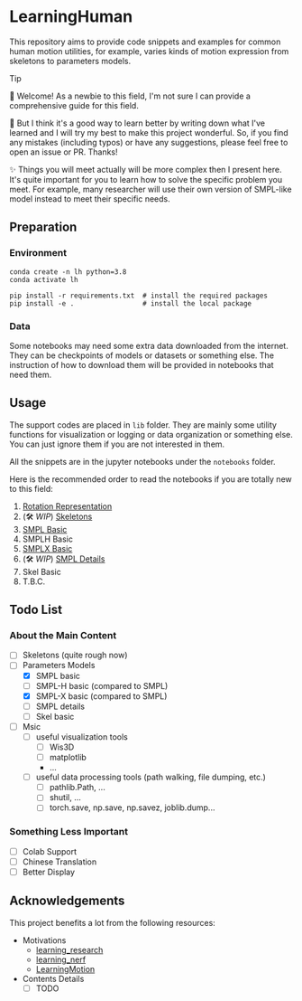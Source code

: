 # LearningHuman

This repository aims to provide code snippets and examples for common human motion utilities, for example, varies kinds of motion expression from skeletons to parameters models.

> [!TIP]
>
> 👋 Welcome! As a newbie to this field, I'm not sure I can provide a comprehensive guide for this field.
>
> 📖 But I think it's a good way to learn better by writing down what I've learned and I will try my best to make this project wonderful. So, if you find any mistakes (including typos) or have any suggestions, please feel free to open an issue or PR. Thanks!
>
> ✨ Things you will meet actually will be more complex then I present here. It's quite important for you to learn how to solve the specific problem you meet. For example, many researcher will use their own version of SMPL-like model instead to meet their specific needs.

## Preparation

### Environment

```shell
conda create -n lh python=3.8
conda activate lh

pip install -r requirements.txt  # install the required packages
pip install -e .                 # install the local package
```

### Data

Some notebooks may need some extra data downloaded from the internet. They can be checkpoints of models or datasets or something else. The instruction of how to download them will be provided in notebooks that need them.

## Usage

The support codes are placed in `lib` folder. They are mainly some utility functions for visualization or logging or data organization or something else. You can just ignore them if you are not interested in them.

All the snippets are in the jupyter notebooks under the `notebooks` folder.

Here is the recommended order to read the notebooks if you are totally new to this field:

1. [Rotation Representation](notebooks/rotation_representation.ipynb)
2. \(🛠️ *WIP*\) [Skeletons](notebooks/skeletons.ipynb)
3. [SMPL Basic](notebooks/SMPL_basic.ipynb)
4. SMPLH Basic
5. [SMPLX Basic](notebooks/SMPLX_basic.ipynb)
6. \(🛠️ *WIP*\) [SMPL Details](notebooks/SMPL_details.ipynb)
7. Skel Basic
8. T.B.C.


## Todo List

### About the Main Content

- [ ] Skeletons (quite rough now)
- [ ] Parameters Models
    - [x] SMPL basic
    - [ ] SMPL-H basic (compared to SMPL)
    - [x] SMPL-X basic (compared to SMPL)
    - [ ] SMPL details
    - [ ] Skel basic
- [ ] Msic
    - [ ] useful visualization tools
        - [ ] Wis3D
        - [ ] matplotlib
        - ...
    - [ ] useful data processing tools (path walking, file dumping, etc.)
        - [ ] pathlib.Path, ...
        - [ ] shutil, ...
        - [ ] torch.save, np.save, np.savez, joblib.dump...

### Something Less Important

- [ ] Colab Support
- [ ] Chinese Translation
- [ ] Better Display

## Acknowledgements

This project benefits a lot from the following resources:

- Motivations
    - [learning_research](https://github.com/pengsida/learning_research)
    - [learning_nerf](https://github.com/pengsida/learning_nerf)
    - [LearningMotion](https://github.com/phj128/LearningMotion)
- Contents Details
    - [ ] TODO